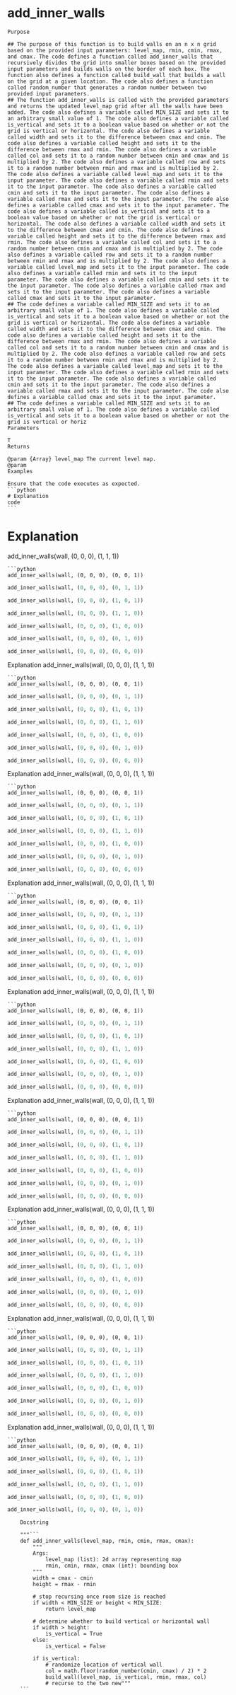 # add_inner_walls

    Purpose

    ## The purpose of this function is to build walls on an n x n grid based on the provided input parameters: level_map, rmin, cmin, rmax, and cmax. The code defines a function called add_inner_walls that recursively divides the grid into smaller boxes based on the provided input parameters and builds walls on the border of each box. The function also defines a function called build_wall that builds a wall on the grid at a given location. The code also defines a function called random_number that generates a random number between two provided input parameters.
    ## The function add_inner_walls is called with the provided parameters and returns the updated level_map grid after all the walls have been added. The code also defines a variable called MIN_SIZE and sets it to an arbitrary small value of 1. The code also defines a variable called is_vertical and sets it to a boolean value based on whether or not the grid is vertical or horizontal. The code also defines a variable called width and sets it to the difference between cmax and cmin. The code also defines a variable called height and sets it to the difference between rmax and rmin. The code also defines a variable called col and sets it to a random number between cmin and cmax and is multiplied by 2. The code also defines a variable called row and sets it to a random number between rmin and rmax and is multiplied by 2. The code also defines a variable called level_map and sets it to the input parameter. The code also defines a variable called rmin and sets it to the input parameter. The code also defines a variable called cmin and sets it to the input parameter. The code also defines a variable called rmax and sets it to the input parameter. The code also defines a variable called cmax and sets it to the input parameter. The code also defines a variable called is_vertical and sets it to a boolean value based on whether or not the grid is vertical or horizontal. The code also defines a variable called width and sets it to the difference between cmax and cmin. The code also defines a variable called height and sets it to the difference between rmax and rmin. The code also defines a variable called col and sets it to a random number between cmin and cmax and is multiplied by 2. The code also defines a variable called row and sets it to a random number between rmin and rmax and is multiplied by 2. The code also defines a variable called level_map and sets it to the input parameter. The code also defines a variable called rmin and sets it to the input parameter. The code also defines a variable called cmin and sets it to the input parameter. The code also defines a variable called rmax and sets it to the input parameter. The code also defines a variable called cmax and sets it to the input parameter.
    ## The code defines a variable called MIN_SIZE and sets it to an arbitrary small value of 1. The code also defines a variable called is_vertical and sets it to a boolean value based on whether or not the grid is vertical or horizontal. The code also defines a variable called width and sets it to the difference between cmax and cmin. The code also defines a variable called height and sets it to the difference between rmax and rmin. The code also defines a variable called col and sets it to a random number between cmin and cmax and is multiplied by 2. The code also defines a variable called row and sets it to a random number between rmin and rmax and is multiplied by 2. The code also defines a variable called level_map and sets it to the input parameter. The code also defines a variable called rmin and sets it to the input parameter. The code also defines a variable called cmin and sets it to the input parameter. The code also defines a variable called rmax and sets it to the input parameter. The code also defines a variable called cmax and sets it to the input parameter.
    ## The code defines a variable called MIN_SIZE and sets it to an arbitrary small value of 1. The code also defines a variable called is_vertical and sets it to a boolean value based on whether or not the grid is vertical or horiz
    Parameters

    T
    Returns

    @param {Array} level_map The current level map.
    @param
    Examples

    Ensure that the code executes as expected.
    ```python
    # Explanation
    code
    ```
    
    
    

# Explanation
add_inner_walls(wall, (0, 0, 0), (1, 1, 1))
```
```python
add_inner_walls(wall, (0, 0, 0), (0, 0, 1))
```
```python
add_inner_walls(wall, (0, 0, 0), (0, 1, 1))
```
```python
add_inner_walls(wall, (0, 0, 0), (1, 0, 1))
```
```python
add_inner_walls(wall, (0, 0, 0), (1, 1, 0))
```
```python
add_inner_walls(wall, (0, 0, 0), (1, 0, 0))
```
```python
add_inner_walls(wall, (0, 0, 0), (0, 1, 0))
```
```python
add_inner_walls(wall, (0, 0, 0), (0, 0, 0))
```

Explanation
add_inner_walls(wall, (0, 0, 0), (1, 1, 1))
```
```python
add_inner_walls(wall, (0, 0, 0), (0, 0, 1))
```
```python
add_inner_walls(wall, (0, 0, 0), (0, 1, 1))
```
```python
add_inner_walls(wall, (0, 0, 0), (1, 0, 1))
```
```python
add_inner_walls(wall, (0, 0, 0), (1, 1, 0))
```
```python
add_inner_walls(wall, (0, 0, 0), (1, 0, 0))
```
```python
add_inner_walls(wall, (0, 0, 0), (0, 1, 0))
```
```python
add_inner_walls(wall, (0, 0, 0), (0, 0, 0))
```

Explanation
add_inner_walls(wall, (0, 0, 0), (1, 1, 1))
```
```python
add_inner_walls(wall, (0, 0, 0), (0, 0, 1))
```
```python
add_inner_walls(wall, (0, 0, 0), (0, 1, 1))
```
```python
add_inner_walls(wall, (0, 0, 0), (1, 0, 1))
```
```python
add_inner_walls(wall, (0, 0, 0), (1, 1, 0))
```
```python
add_inner_walls(wall, (0, 0, 0), (1, 0, 0))
```
```python
add_inner_walls(wall, (0, 0, 0), (0, 1, 0))
```
```python
add_inner_walls(wall, (0, 0, 0), (0, 0, 0))
```

Explanation
add_inner_walls(wall, (0, 0, 0), (1, 1, 1))
```
```python
add_inner_walls(wall, (0, 0, 0), (0, 0, 1))
```
```python
add_inner_walls(wall, (0, 0, 0), (0, 1, 1))
```
```python
add_inner_walls(wall, (0, 0, 0), (1, 0, 1))
```
```python
add_inner_walls(wall, (0, 0, 0), (1, 1, 0))
```
```python
add_inner_walls(wall, (0, 0, 0), (1, 0, 0))
```
```python
add_inner_walls(wall, (0, 0, 0), (0, 1, 0))
```
```python
add_inner_walls(wall, (0, 0, 0), (0, 0, 0))
```

Explanation
add_inner_walls(wall, (0, 0, 0), (1, 1, 1))
```
```python
add_inner_walls(wall, (0, 0, 0), (0, 0, 1))
```
```python
add_inner_walls(wall, (0, 0, 0), (0, 1, 1))
```
```python
add_inner_walls(wall, (0, 0, 0), (1, 0, 1))
```
```python
add_inner_walls(wall, (0, 0, 0), (1, 1, 0))
```
```python
add_inner_walls(wall, (0, 0, 0), (1, 0, 0))
```
```python
add_inner_walls(wall, (0, 0, 0), (0, 1, 0))
```
```python
add_inner_walls(wall, (0, 0, 0), (0, 0, 0))
```

Explanation
add_inner_walls(wall, (0, 0, 0), (1, 1, 1))
```
```python
add_inner_walls(wall, (0, 0, 0), (0, 0, 1))
```
```python
add_inner_walls(wall, (0, 0, 0), (0, 1, 1))
```
```python
add_inner_walls(wall, (0, 0, 0), (1, 0, 1))
```
```python
add_inner_walls(wall, (0, 0, 0), (1, 1, 0))
```
```python
add_inner_walls(wall, (0, 0, 0), (1, 0, 0))
```
```python
add_inner_walls(wall, (0, 0, 0), (0, 1, 0))
```
```python
add_inner_walls(wall, (0, 0, 0), (0, 0, 0))
```

Explanation
add_inner_walls(wall, (0, 0, 0), (1, 1, 1))
```
```python
add_inner_walls(wall, (0, 0, 0), (0, 0, 1))
```
```python
add_inner_walls(wall, (0, 0, 0), (0, 1, 1))
```
```python
add_inner_walls(wall, (0, 0, 0), (1, 0, 1))
```
```python
add_inner_walls(wall, (0, 0, 0), (1, 1, 0))
```
```python
add_inner_walls(wall, (0, 0, 0), (1, 0, 0))
```
```python
add_inner_walls(wall, (0, 0, 0), (0, 1, 0))
```
```python
add_inner_walls(wall, (0, 0, 0), (0, 0, 0))
```

Explanation
add_inner_walls(wall, (0, 0, 0), (1, 1, 1))
```
```python
add_inner_walls(wall, (0, 0, 0), (0, 0, 1))
```
```python
add_inner_walls(wall, (0, 0, 0), (0, 1, 1))
```
```python
add_inner_walls(wall, (0, 0, 0), (1, 0, 1))
```
```python
add_inner_walls(wall, (0, 0, 0), (1, 1, 0))
```
```python
add_inner_walls(wall, (0, 0, 0), (1, 0, 0))
```
```python
add_inner_walls(wall, (0, 0, 0), (0, 1, 0))
```
```python
add_inner_walls(wall, (0, 0, 0), (0, 0, 0))
```

Explanation
add_inner_walls(wall, (0, 0, 0), (1, 1, 1))
```
```python
add_inner_walls(wall, (0, 0, 0), (0, 0, 1))
```
```python
add_inner_walls(wall, (0, 0, 0), (0, 1, 1))
```
```python
add_inner_walls(wall, (0, 0, 0), (1, 0, 1))
```
```python
add_inner_walls(wall, (0, 0, 0), (1, 1, 0))
```
```python
add_inner_walls(wall, (0, 0, 0), (1, 0, 0))
```
```python
add_inner_walls(wall, (0, 0, 0), (0, 1, 0))
```
```pyth
    Docstring

    """```
    def add_inner_walls(level_map, rmin, cmin, rmax, cmax):
        """
        Args:
            level_map (list): 2d array representing map
            rmin, cmin, rmax, cmax (int): bounding box
        """
        width = cmax - cmin
        height = rmax - rmin

        # stop recursing once room size is reached
        if width < MIN_SIZE or height < MIN_SIZE:
            return level_map

        # determine whether to build vertical or horizontal wall
        if width > height:
            is_vertical = True
        else:
            is_vertical = False

        if is_vertical:
            # randomize location of vertical wall
            col = math.floor(random_number(cmin, cmax) / 2) * 2
            build_wall(level_map, is_vertical, rmin, rmax, col)
            # recurse to the two new"""
    ```
